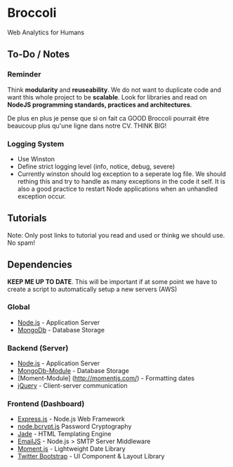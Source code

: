 Broccoli
========

Web Analytics for Humans

To-Do / Notes
-------------
### Reminder
Think **modularity** and **reuseability**. We do not want to duplicate code and want this whole project to be **scalable**. 
Look for libraries and read on **NodeJS programming standards, practices and architectures**. 

De plus en plus je pense que si on fait ca GOOD Broccoli pourrait être beaucoup plus qu'une ligne dans notre CV. THINK BIG! 

### Logging System
* Use Winston
* Define strict logging level (info, notice, debug, severe)
* Currently winston should log exception to a seperate log file. We should rething this and try to handle as many exceptions in the code it self. It is also a good practice to restart Node applications when an unhandled exception occur. 


Tutorials
---------
Note: Only post links to tutorial you read and used or thinkg we should use. No spam! 



Dependencies
------------
**KEEP ME UP TO DATE**. This will be important if at some point we have to create a script to automatically setup a new servers (AWS)

### Global
* [Node.js](http://nodejs.org/) - Application Server
* [MongoDb](http://www.mongodb.org/) - Database Storage

### Backend (Server)
* [Node.js](http://nodejs.org/) - Application Server
* [MongoDb-Module](http://www.mongodb.org/) - Database Storage
* [Moment-Module] (http://momentjs.com/) - Formatting dates
* [jQuery](http://jquery.org/) - Client-server communication

### Frontend (Dashboard)
* [Express.js](http://expressjs.com/) - Node.js Web Framework
* [node.bcrypt.js](https://github.com/ncb000gt/node.bcrypt.js/) Password Cryptography
* [Jade](http://jade-lang.com/) - HTML Templating Engine
* [EmailJS](http://github.com/eleith/emailjs) - Node.js > SMTP Server Middleware
* [Moment.js](http://momentjs.com/) - Lightweight Date Library
* [Twitter Bootstrap](http://twitter.github.com/bootstrap/) - UI Component & Layout Library